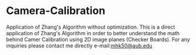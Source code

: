# Camera-Calibration
Application of Zhang's Algorithm without optimization. 
This is a direct application of Zhang's Algorithm in order 
to better understand the math behind Camer Calibration using 
2D image planes (Checker Boards).
For any inquiries please contact me directly
e-mail:mhk50@aub.edu
